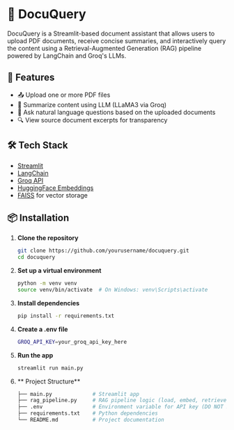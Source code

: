 # 📄 DocuQuery

DocuQuery is a Streamlit-based document assistant that allows users to upload PDF documents, receive concise summaries, and interactively query the content using a Retrieval-Augmented Generation (RAG) pipeline powered by LangChain and Groq's LLMs.

## 🚀 Features

- 📤 Upload one or more PDF files
- 🧠 Summarize content using LLM (LLaMA3 via Groq)
- 💬 Ask natural language questions based on the uploaded documents
- 🔍 View source document excerpts for transparency

## 🛠️ Tech Stack

- [Streamlit](https://streamlit.io/)
- [LangChain](https://www.langchain.com/)
- [Groq API](https://console.groq.com/)
- [HuggingFace Embeddings](https://huggingface.co/sentence-transformers/all-MiniLM-L6-v2)
- [FAISS](https://github.com/facebookresearch/faiss) for vector storage

## 📦 Installation

1. **Clone the repository**
   ```bash
   git clone https://github.com/yourusername/docuquery.git
   cd docuquery

2. **Set up a virtual environment**
   ```bash
   python -m venv venv
   source venv/bin/activate  # On Windows: venv\Scripts\activate

4. **Install dependencies**
   ```bash
   pip install -r requirements.txt

5. **Create a .env file**
   ```bash
   GROQ_API_KEY=your_groq_api_key_here

6. **Run the app**
   ```bash
   streamlit run main.py

7. ** Project Structure**
   ```bash
   ├── main.py             # Streamlit app
   ├── rag_pipeline.py     # RAG pipeline logic (load, embed, retrieve, summarize)
   ├── .env                # Environment variable for API key (DO NOT SHARE)
   ├── requirements.txt    # Python dependencies
   └── README.md           # Project documentation
